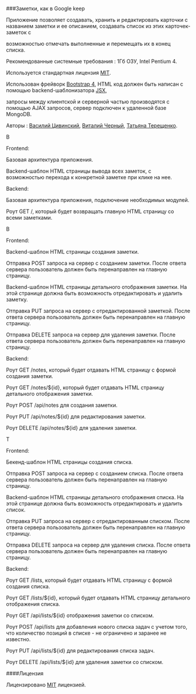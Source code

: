 ###Заметки, как в Google keep
	
Приложение позволяет создавать, хранить и редактировать карточки с названием заметки и ее описанием, создавать список из этих карточек-заметок с 

возможностью отмечать выполненные и перемещать их в конец списка.

Рекомендованные системные требования : 1Гб ОЗУ, Intel Pentium 4.

Используется стандартная лицензия [MIT](https://ru.wikipedia.org/wiki/%D0%9B%D0%B8%D1%86%D0%B5%D0%BD%D0%B7%D0%B8%D1%8F_MIT).

Использован фрейворк [Bootstrap 4](https://getbootstrap.com/), HTML код должен быть написан с помощью backend-шаблонизатора [JSX](https://learn-reactjs.ru/basics/introduction-to-jsx),
	   
запросы между клиентской и серверной частью производятся с помощью AJAX запросов, сервер подключен к удаленной базе MongoDB.

Авторы : [Василий Цивинский](https://github.com/sodiicc), [Виталий Черный](https://github.com/VitaliiChor), [Татьяна Терещенко](https://github.com/TetianaUkraine).

В

Frontend:

Базовая архитектура приложения.

Backend-шаблон HTML страницы вывода всех заметок, с возможностью перехода к конкретной заметке при клике на нее.

Backend:

Базовая архитектура приложения, подключение необходимых модулей.

Роут GET /, который будет возвращать главную HTML страницу со всеми заметками.
	
В
	   
Frontend:

Backend-шаблон HTML страницы создания заметки.

Отправка POST запроса на сервер с созданием заметки. После ответа сервера пользователь должен быть перенаправлен на главную страницу.

Backend-шаблон HTML страницы детального отображения заметки. На этой странице должна быть возможность отредактировать и удалить заметку.

Отправка PUT запроса на сервер с отредактированной заметкой. После ответа сервера пользователь должен быть перенаправлен на главную страницу.

Отправка DELETE запроса на сервер для удаления заметки. После ответа сервера пользователь должен быть перенаправлен на главную страницу.


Backend:

Роут GET /notes, который будет отдавать HTML страницу с формой создания заметки.

Роут GET /notes/${id}, который будет отдавать HTML страницу детального отображения заметки.

Роут POST /api/notes для создания заметки.

Роут PUT /api/notes/${id} для редактирования заметки.

Роут DELETE /api/notes/${id} для удаления заметки.

Т

Frontend:

Бекенд-шаблон HTML страницы создания списка.

Отправка POST запроса на сервер с созданием списка. После ответа сервера пользователь должен быть перенаправлен на главную страницу.

Backend-шаблон HTML страницы детального отображения списка. На этой странице должна быть возможность отредактировать и удалить список.

Отправка PUT запроса на сервер с отредактированным списком. После ответа сервера пользователь должен быть перенаправлен на главную страницу.

Отправка DELETE запроса на сервер для удаления списка. После ответа сервера пользователь должен быть перенаправлен на главную страницу.


Backend:

Роут GET /lists, который будет отдавать HTML страницу с формой создания списка.

Роут GET /lists/${id}, который будет отдавать HTML страницу детального отображения списка.

Роут GET /api/lists/${id} отображения заметки со списком.

Роут POST /api/lists для добавления нового списка задач с учетом того, что количество позиций в списке - не ограничено и заранее не известно.

Роут PUT /api/lists/${id} для редактирования списка задач.

Роут DELETE /api/lists/${id} для удаления заметки со списком.

####Лицензия

Лицензировано [MIT](License.md) лицензией.

